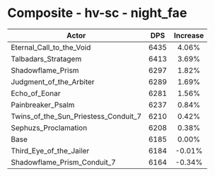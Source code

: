 # Composite - hv-sc - night_fae
| Actor | DPS | Increase |
|---|:---:|:---:|
|Eternal_Call_to_the_Void|6435|4.06%|
|Talbadars_Stratagem|6413|3.69%|
|Shadowflame_Prism|6297|1.82%|
|Judgment_of_the_Arbiter|6289|1.69%|
|Echo_of_Eonar|6281|1.56%|
|Painbreaker_Psalm|6237|0.84%|
|Twins_of_the_Sun_Priestess_Conduit_7|6210|0.42%|
|Sephuzs_Proclamation|6208|0.38%|
|Base|6185|0.00%|
|Third_Eye_of_the_Jailer|6184|-0.01%|
|Shadowflame_Prism_Conduit_7|6164|-0.34%|

